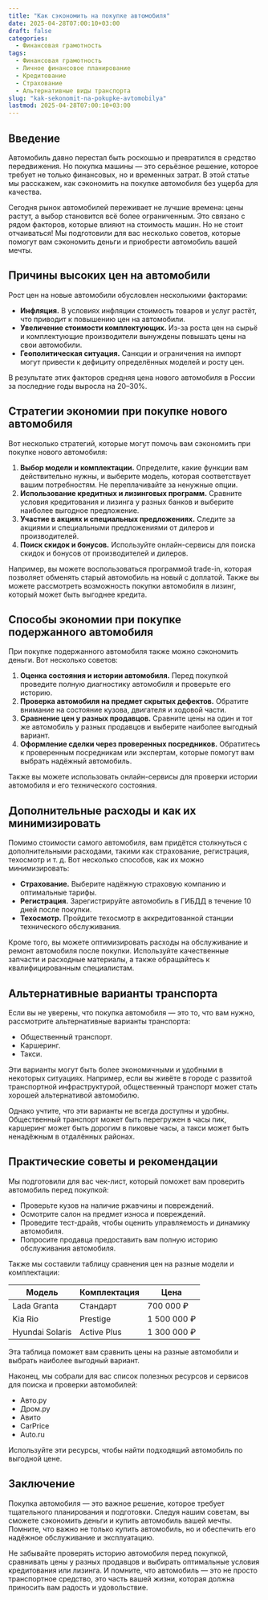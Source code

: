 ```yaml
---
title: "Как сэкономить на покупке автомобиля"
date: 2025-04-28T07:00:10+03:00
draft: false
categories:
  - Финансовая грамотность
tags:
  - Финансовая грамотность
  - Личное финансовое планирование
  - Кредитование
  - Страхование
  - Альтернативные виды транспорта
slug: "kak-sekonomit-na-pokupke-avtomobilya"
lastmod: 2025-04-28T07:00:10+03:00
---
```




## Введение

Автомобиль давно перестал быть роскошью и превратился в средство передвижения. Но покупка машины — это серьёзное решение, которое требует не только финансовых, но и временных затрат. В этой статье мы расскажем, как сэкономить на покупке автомобиля без ущерба для качества.

Сегодня рынок автомобилей переживает не лучшие времена: цены растут, а выбор становится всё более ограниченным. Это связано с рядом факторов, которые влияют на стоимость машин. Но не стоит отчаиваться! Мы подготовили для вас несколько советов, которые помогут вам сэкономить деньги и приобрести автомобиль вашей мечты.

## Причины высоких цен на автомобили

Рост цен на новые автомобили обусловлен несколькими факторами:

* **Инфляция.** В условиях инфляции стоимость товаров и услуг растёт, что приводит к повышению цен на автомобили.
* **Увеличение стоимости комплектующих.** Из-за роста цен на сырьё и комплектующие производители вынуждены повышать цены на свои автомобили.
* **Геополитическая ситуация.** Санкции и ограничения на импорт могут привести к дефициту определённых моделей и росту цен.

В результате этих факторов средняя цена нового автомобиля в России за последние годы выросла на 20–30%.

## Стратегии экономии при покупке нового автомобиля

Вот несколько стратегий, которые могут помочь вам сэкономить при покупке нового автомобиля:

1. **Выбор модели и комплектации.** Определите, какие функции вам действительно нужны, и выберите модель, которая соответствует вашим потребностям. Не переплачивайте за ненужные опции.
2. **Использование кредитных и лизинговых программ.** Сравните условия кредитования и лизинга у разных банков и выберите наиболее выгодное предложение.
3. **Участие в акциях и специальных предложениях.** Следите за акциями и специальными предложениями от дилеров и производителей.
4. **Поиск скидок и бонусов.** Используйте онлайн-сервисы для поиска скидок и бонусов от производителей и дилеров.

Например, вы можете воспользоваться программой trade-in, которая позволяет обменять старый автомобиль на новый с доплатой. Также вы можете рассмотреть возможность покупки автомобиля в лизинг, который может быть выгоднее кредита.

## Способы экономии при покупке подержанного автомобиля

При покупке подержанного автомобиля также можно сэкономить деньги. Вот несколько советов:

1. **Оценка состояния и истории автомобиля.** Перед покупкой проведите полную диагностику автомобиля и проверьте его историю.
2. **Проверка автомобиля на предмет скрытых дефектов.** Обратите внимание на состояние кузова, двигателя и ходовой части.
3. **Сравнение цен у разных продавцов.** Сравните цены на один и тот же автомобиль у разных продавцов и выберите наиболее выгодный вариант.
4. **Оформление сделки через проверенных посредников.** Обратитесь к проверенным посредникам или экспертам, которые помогут вам выбрать надёжный автомобиль.

Также вы можете использовать онлайн-сервисы для проверки истории автомобиля и его технического состояния.

## Дополнительные расходы и как их минимизировать

Помимо стоимости самого автомобиля, вам придётся столкнуться с дополнительными расходами, такими как страхование, регистрация, техосмотр и т. д. Вот несколько способов, как их можно минимизировать:

* **Страхование.** Выберите надёжную страховую компанию и оптимальные тарифы.
* **Регистрация.** Зарегистрируйте автомобиль в ГИБДД в течение 10 дней после покупки.
* **Техосмотр.** Пройдите техосмотр в аккредитованной станции технического обслуживания.

Кроме того, вы можете оптимизировать расходы на обслуживание и ремонт автомобиля после покупки. Используйте качественные запчасти и расходные материалы, а также обращайтесь к квалифицированным специалистам.

## Альтернативные варианты транспорта

Если вы не уверены, что покупка автомобиля — это то, что вам нужно, рассмотрите альтернативные варианты транспорта:

* Общественный транспорт.
* Каршеринг.
* Такси.

Эти варианты могут быть более экономичными и удобными в некоторых ситуациях. Например, если вы живёте в городе с развитой транспортной инфраструктурой, общественный транспорт может стать хорошей альтернативой автомобилю.

Однако учтите, что эти варианты не всегда доступны и удобны. Общественный транспорт может быть перегружен в часы пик, каршеринг может быть дорогим в пиковые часы, а такси может быть ненадёжным в отдалённых районах.

## Практические советы и рекомендации

Мы подготовили для вас чек-лист, который поможет вам проверить автомобиль перед покупкой:

* Проверьте кузов на наличие ржавчины и повреждений.
* Осмотрите салон на предмет износа и повреждений.
* Проведите тест-драйв, чтобы оценить управляемость и динамику автомобиля.
* Попросите продавца предоставить вам полную историю обслуживания автомобиля.

Также мы составили таблицу сравнения цен на разные модели и комплектации:

| Модель | Комплектация | Цена |
| --- | --- | --- |
| Lada Granta | Стандарт | 700 000 ₽ |
| Kia Rio | Prestige | 1 500 000 ₽ |
| Hyundai Solaris | Active Plus | 1 300 000 ₽ |

Эта таблица поможет вам сравнить цены на разные автомобили и выбрать наиболее выгодный вариант.

Наконец, мы собрали для вас список полезных ресурсов и сервисов для поиска и проверки автомобилей:

* Авто.ру
* Дром.ру
* Авито
* CarPrice
* Auto.ru

Используйте эти ресурсы, чтобы найти подходящий автомобиль по выгодной цене.

## Заключение

Покупка автомобиля — это важное решение, которое требует тщательного планирования и подготовки. Следуя нашим советам, вы сможете сэкономить деньги и купить автомобиль вашей мечты. Помните, что важно не только купить автомобиль, но и обеспечить его надёжное обслуживание и эксплуатацию.

Не забывайте проверять историю автомобиля перед покупкой, сравнивать цены у разных продавцов и выбирать оптимальные условия кредитования или лизинга. И помните, что автомобиль — это не просто транспортное средство, это часть вашей жизни, которая должна приносить вам радость и удовольствие.
